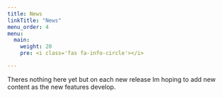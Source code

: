 ```yaml
---
title: News
linkTitle: "News"
menu_order: 4
menu:
  main:
    weight: 20
    pre: <i class='fas fa-info-circle'></i>

---
```


Theres nothing here yet but on each new release Im hoping to add new content as the new features develop.  

